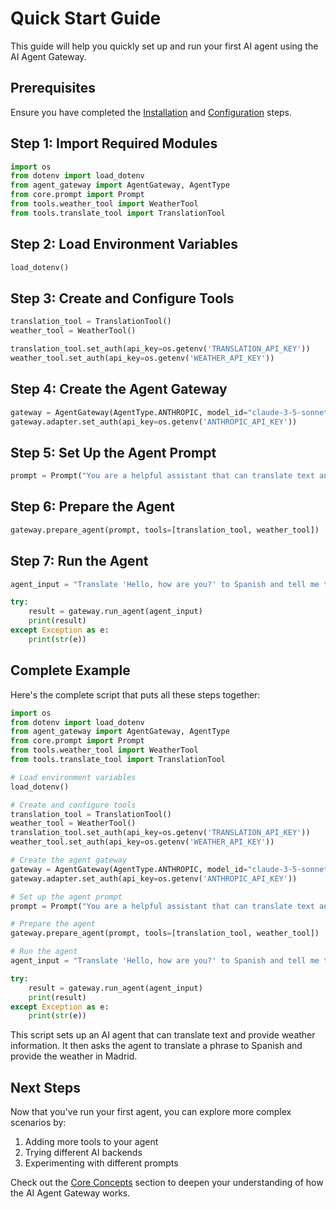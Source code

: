 # Quick Start Guide

This guide will help you quickly set up and run your first AI agent using the AI Agent Gateway.

## Prerequisites

Ensure you have completed the [Installation](installation.md) and [Configuration](configuration.md) steps.

## Step 1: Import Required Modules

```python
import os
from dotenv import load_dotenv
from agent_gateway import AgentGateway, AgentType
from core.prompt import Prompt
from tools.weather_tool import WeatherTool
from tools.translate_tool import TranslationTool
```

## Step 2: Load Environment Variables

```python
load_dotenv()
```

## Step 3: Create and Configure Tools

```python
translation_tool = TranslationTool()
weather_tool = WeatherTool()

translation_tool.set_auth(api_key=os.getenv('TRANSLATION_API_KEY'))
weather_tool.set_auth(api_key=os.getenv('WEATHER_API_KEY'))
```

## Step 4: Create the Agent Gateway

```python
gateway = AgentGateway(AgentType.ANTHROPIC, model_id="claude-3-5-sonnet-20240620")
gateway.adapter.set_auth(api_key=os.getenv('ANTHROPIC_API_KEY'))
```

## Step 5: Set Up the Agent Prompt

```python
prompt = Prompt("You are a helpful assistant that can translate text and provide weather information. Use the relevant tools as needed, do not respond from memory. When the required answers are available, summarize the response and provide an answer.")
```

## Step 6: Prepare the Agent

```python
gateway.prepare_agent(prompt, tools=[translation_tool, weather_tool])
```

## Step 7: Run the Agent

```python
agent_input = "Translate 'Hello, how are you?' to Spanish and tell me the weather in Madrid"

try:
    result = gateway.run_agent(agent_input)
    print(result)
except Exception as e:
    print(str(e))
```

## Complete Example

Here's the complete script that puts all these steps together:

```python
import os
from dotenv import load_dotenv
from agent_gateway import AgentGateway, AgentType
from core.prompt import Prompt
from tools.weather_tool import WeatherTool
from tools.translate_tool import TranslationTool

# Load environment variables
load_dotenv()

# Create and configure tools
translation_tool = TranslationTool()
weather_tool = WeatherTool()
translation_tool.set_auth(api_key=os.getenv('TRANSLATION_API_KEY'))
weather_tool.set_auth(api_key=os.getenv('WEATHER_API_KEY'))

# Create the agent gateway
gateway = AgentGateway(AgentType.ANTHROPIC, model_id="claude-3-5-sonnet-20240620")
gateway.adapter.set_auth(api_key=os.getenv('ANTHROPIC_API_KEY'))

# Set up the agent prompt
prompt = Prompt("You are a helpful assistant that can translate text and provide weather information. Use the relevant tools as needed, do not respond from memory. When the required answers are available, summarize the response and provide an answer.")

# Prepare the agent
gateway.prepare_agent(prompt, tools=[translation_tool, weather_tool])

# Run the agent
agent_input = "Translate 'Hello, how are you?' to Spanish and tell me the weather in Madrid"

try:
    result = gateway.run_agent(agent_input)
    print(result)
except Exception as e:
    print(str(e))
```

This script sets up an AI agent that can translate text and provide weather information. It then asks the agent to translate a phrase to Spanish and provide the weather in Madrid.

## Next Steps

Now that you've run your first agent, you can explore more complex scenarios by:

1. Adding more tools to your agent
2. Trying different AI backends
3. Experimenting with different prompts

Check out the [Core Concepts](../core-concepts/agent-gateway.md) section to deepen your understanding of how the AI Agent Gateway works.
